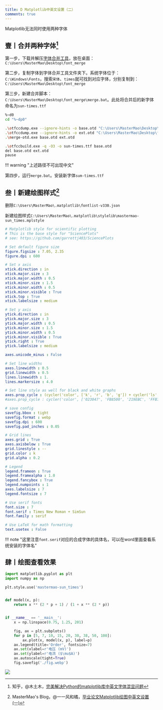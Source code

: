 ```yaml
---
title: D Matplotlib中英文设置（二）
comments: true
---
```

Matplotlib无法同时使用两种字体

## 壹丨合并两种字体[^1]

第一步，下载并解压[字体合并工具](https://github.com/nowar-fonts/Warcraft-Font-Merger)，放在桌面：`C:\Users\MasterMao\Desktop\font_merge`

第二步，复制字体到字体合并工具文件夹下。系统字体位于：`C:\Windows\Fonts`，搜索`宋体`、`times`就可找到对应字体，分别复制到：`C:\Users\MasterMao\Desktop\font_merge`

第三步，新建合并脚本：`C:\Users\MasterMao\Desktop\font_merge\merge.bat`。此处将合并后的新字体命名为`sun-times.ttf`

```bash
%~d0
cd "%~dp0"

.\otfccdump.exe --ignore-hints -o base.otd "C:\Users\MasterMao\Desktop\font_merge\simsun.ttc"
.\otfccdump.exe --ignore-hints -o ext.otd "C:\Users\MasterMao\Desktop\font_merge\times.ttf"
.\merge-otd.exe base.otd ext.otd

.\otfccbuild.exe -q -O3 -o sun-times.ttf base.otd
del base.otd ext.otd
pause
```

!!! warning "上述路径不可出现中文"

第四步，运行`merge.bat`。安装新字体`sum-times.ttf`

## 叁丨新建绘图样式[^2]

删除`C:\Users\MasterMao\.matplotlib\fontlist-v330.json`

新建绘图样式`C:\Users\MasterMao\.matplotlib\stylelib\mastermao-sun_times.mplstyle`

```yaml
# Matplotlib style for scientific plotting
# This is the base style for "SciencePlots"
# see: https://github.com/garrettj403/SciencePlots

# Set default figure size
figure.figsize : 7.05, 2.35
figure.dpi : 600

# Set x axis
xtick.direction : in
xtick.major.size : 3
xtick.major.width : 0.5
xtick.minor.size : 1.5
xtick.minor.width : 0.5
xtick.minor.visible : True
xtick.top : True
xtick.labelsize : medium

# Set y axis
ytick.direction : in
ytick.major.size : 3
ytick.major.width : 0.5
ytick.minor.size : 1.5
ytick.minor.width : 0.5
ytick.minor.visible : True
ytick.right : True
ytick.labelsize : medium

axes.unicode_minus : False

# Set line widths
axes.linewidth : 0.5
grid.linewidth : 0.5
lines.linewidth : 1.
lines.markersize : 4.0

# Set line style as well for black and white graphs
axes.prop_cycle : (cycler('color', ['k', 'r', 'b', 'g']) + cycler('ls', ['-', '--', ':', '-.']))
#axes.prop_cycle : cycler('color', ['023047', 'FB8500', '219EBC', 'FFB703','8ECAE6','2A9D8F','F4A261'])

# save config
savefig.bbox : tight
savefig.format : webp
savefig.dpi : 600
savefig.pad_inches : 0.05

# Grid lines
axes.grid : True
axes.axisbelow : True
grid.linestyle : --
grid.color : k
grid.alpha : 0.2

# Legend
legend.frameon : True
legend.framealpha : 1.0
legend.fancybox : True
legend.numpoints : 1
axes.labelsize : 7
legend.fontsize : 7

# Use serif fonts
font.size : 7
font.serif : Times New Roman + SimSun
font.family : serif

# Use LaTeX for math formatting
text.usetex : False
```

!!! note "这里注意`font.serif`对应的合成字体的具体名，可以在word里面查看系统安装的字体名"

## 肆丨绘图查看效果

```python
import matplotlib.pyplot as plt
import numpy as np

plt.style.use('mastermao-sun_times')


def model(x, p):
    return x ** (2 * p + 1) / (1 + x ** (2 * p))


if __name__ == '__main__':
    x = np.linspace(0.75, 1.25, 201)

    fig, ax = plt.subplots()
    for p in [5, 7, 10, 15, 20, 30, 38, 50, 100]:
        ax.plot(x, model(x, p), label=p)
    ax.legend(title='Order', fontsize=7)
    ax.set(xlabel=r'电压 (mV)')
    ax.set(ylabel=r'电流 ($\mu$A)')
    ax.autoscale(tight=True)
    fig.savefig('./fig.webp')

```

<img src="https://my-gallery-1306340269.cos.ap-beijing.myqcloud.com/mastermao/fig.webp"/>



[^1]: 知乎，@木土木，[完美解决Python的matplotlib库中英文字体混显问题](https://zhuanlan.zhihu.com/p/501395717)
[^2]: MasterMao's Blog，@一一风和橘，[毕业论文Matplotlib绘图中英文设置(一)](https://mastermao.cn/2022/05/31/Python/%E6%AF%95%E4%B8%9A%E8%AE%BA%E6%96%87Matplotlib%E7%BB%98%E5%9B%BE%E4%B8%AD%E8%8B%B1%E6%96%87%E8%AE%BE%E7%BD%AE%EF%BC%88%E4%B8%80%EF%BC%89/)
